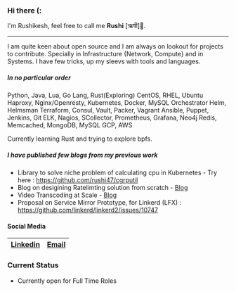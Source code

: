 ### Hi there (: 

I'm Rushikesh, feel free to call me **Rushi** [ऋषी]🧔.

---
I am quite keen about open source and I am always on lookout for projects to contribute. Specially in Infrastructure {Network, Compute} and in Systems.
I have few tricks, up my sleevs with tools and languages.

##### In no particular order
 Python, Java, Lua, Go Lang, Rust(Exploring)
 CentOS, RHEL, Ubuntu
 Haproxy, Nginx/Openresty,
 Kubernetes, Docker, MySQL Orchestrator 
 Helm, Helmsman 
 Terraform, Consul, Vault, Packer, Vagrant 
 Ansible, Puppet, Jenkins, Git
 ELK, Nagios, SCollector, Prometheus, Grafana, Neo4j
 Redis, Memcached, MongoDB, MySQL
 GCP, AWS

Currently learning Rust and trying to explore bpfs.

##### I have published few blogs from my previous work
* Library to solve niche problem of calculating cpu in Kubernetes - Try here : https://github.com/rushi47/cgrputil
* Blog on desigining Ratelimting solution from scratch - [Blog](https://www.egnyte.com/blog/post/how-egnyte-uses-rate-limiting-to-dynamically-scale)
* Video Transcoding at Scale - [Blog](https://www.egnyte.com/blog/post/transcoding-how-we-serve-videos-at-scale)
* Proposal on Service Mirror Prototype, for Linkerd (LFX) : https://github.com/linkerd/linkerd2/issues/10747
#### Social Media  

[Linkedin](https://linkedin.com/in/rushikeshbutley) | [Email](rushikeshbutley@gmail.com)
| - | - |

### Current Status
* Currently open for Full Time Roles
